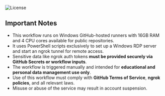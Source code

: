 ![License](https://img.shields.io/badge/license-MIT-blue.svg)
## Important Notes

- This workflow runs on Windows GitHub-hosted runners with 16GB RAM and 4 CPU cores available for public repositories.
- It uses PowerShell scripts exclusively to set up a Windows RDP server and start an ngrok tunnel for remote access.
- Sensitive data like ngrok auth tokens **must be provided securely via GitHub Secrets or workflow inputs**.
- The workflow is triggered manually and intended for **educational and personal data management use only**.
- Use of this workflow must comply with **GitHub Terms of Service**, **ngrok policies**, and all relevant laws.
- Misuse or abuse of the service may result in account suspension.
